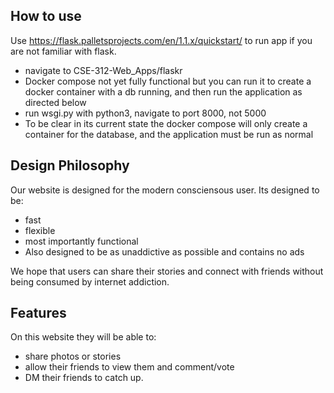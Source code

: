 ## How to use
Use https://flask.palletsprojects.com/en/1.1.x/quickstart/ to run app if you are not familiar with flask.
* navigate to CSE-312-Web_Apps/flaskr
* Docker compose not yet fully functional but you can run it to create a docker container with a db running, and then run the application as directed below
* run wsgi.py with python3, navigate to port 8000, not 5000
* To be clear in its current state the docker compose will only create a container for the database, and the application must be run as normal

## Design Philosophy
Our website is designed for the modern consciensous user. Its designed to be:
* fast
* flexible
* most importantly functional
* Also designed to be as unaddictive as possible and contains no ads

We hope that users can share their stories and connect with friends without being consumed by internet addiction.

## Features
On this website they will be able to:
* share photos or stories
* allow their friends to view them and comment/vote
* DM their friends to catch up.
